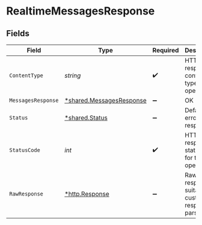 # RealtimeMessagesResponse


## Fields

| Field                                                                      | Type                                                                       | Required                                                                   | Description                                                                |
| -------------------------------------------------------------------------- | -------------------------------------------------------------------------- | -------------------------------------------------------------------------- | -------------------------------------------------------------------------- |
| `ContentType`                                                              | *string*                                                                   | :heavy_check_mark:                                                         | HTTP response content type for this operation                              |
| `MessagesResponse`                                                         | [*shared.MessagesResponse](../../../pkg/models/shared/messagesresponse.md) | :heavy_minus_sign:                                                         | OK                                                                         |
| `Status`                                                                   | [*shared.Status](../../../pkg/models/shared/status.md)                     | :heavy_minus_sign:                                                         | Default error response                                                     |
| `StatusCode`                                                               | *int*                                                                      | :heavy_check_mark:                                                         | HTTP response status code for this operation                               |
| `RawResponse`                                                              | [*http.Response](https://pkg.go.dev/net/http#Response)                     | :heavy_minus_sign:                                                         | Raw HTTP response; suitable for custom response parsing                    |